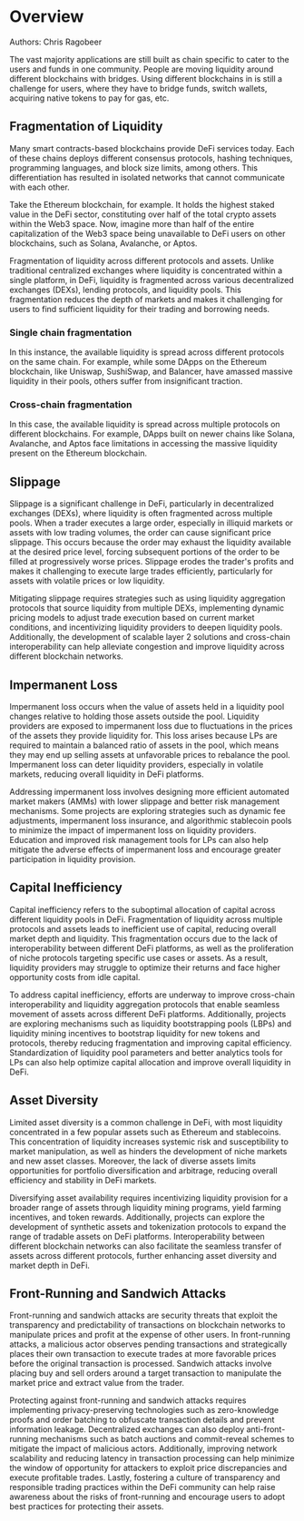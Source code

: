 # Overview

Authors: Chris Ragobeer

The vast majority applications are still built as chain specific to cater to the users and funds in one community. People are moving liquidity around different blockchains with bridges. Using different blockchains in is still a challenge for users, where they have to bridge funds, switch wallets, acquiring native tokens to pay for gas, etc.

## Fragmentation of Liquidity

Many smart contracts-based blockchains provide DeFi services today. Each of these chains deploys different consensus protocols, hashing techniques, programming languages, and block size limits, among others. This differentiation has resulted in isolated networks that cannot communicate with each other.

Take the Ethereum blockchain, for example. It holds the highest staked value in the DeFi sector, constituting over half of the total crypto assets within the Web3 space. Now, imagine more than half of the entire capitalization of the Web3 space being unavailable to DeFi users on other blockchains, such as Solana, Avalanche, or Aptos.

Fragmentation of liquidity across different protocols and assets. Unlike traditional centralized exchanges where liquidity is concentrated within a single platform, in DeFi, liquidity is fragmented across various decentralized exchanges (DEXs), lending protocols, and liquidity pools. This fragmentation reduces the depth of markets and makes it challenging for users to find sufficient liquidity for their trading and borrowing needs.

### Single chain fragmentation

In this instance, the available liquidity is spread across different protocols on the same chain. For example, while some DApps on the Ethereum blockchain, like Uniswap, SushiSwap, and Balancer, have amassed massive liquidity in their pools, others suffer from insignificant traction.

### Cross-chain fragmentation

In this case, the available liquidity is spread across multiple protocols on different blockchains. For example, DApps built on newer chains like Solana, Avalanche, and Aptos face limitations in accessing the massive liquidity present on the Ethereum blockchain.

## Slippage

Slippage is a significant challenge in DeFi, particularly in decentralized exchanges (DEXs), where liquidity is often fragmented across multiple pools. When a trader executes a large order, especially in illiquid markets or assets with low trading volumes, the order can cause significant price slippage. This occurs because the order may exhaust the liquidity available at the desired price level, forcing subsequent portions of the order to be filled at progressively worse prices. Slippage erodes the trader's profits and makes it challenging to execute large trades efficiently, particularly for assets with volatile prices or low liquidity.

Mitigating slippage requires strategies such as using liquidity aggregation protocols that source liquidity from multiple DEXs, implementing dynamic pricing models to adjust trade execution based on current market conditions, and incentivizing liquidity providers to deepen liquidity pools. Additionally, the development of scalable layer 2 solutions and cross-chain interoperability can help alleviate congestion and improve liquidity across different blockchain networks.

## Impermanent Loss

Impermanent loss occurs when the value of assets held in a liquidity pool changes relative to holding those assets outside the pool. Liquidity providers are exposed to impermanent loss due to fluctuations in the prices of the assets they provide liquidity for. This loss arises because LPs are required to maintain a balanced ratio of assets in the pool, which means they may end up selling assets at unfavorable prices to rebalance the pool. Impermanent loss can deter liquidity providers, especially in volatile markets, reducing overall liquidity in DeFi platforms.

Addressing impermanent loss involves designing more efficient automated market makers (AMMs) with lower slippage and better risk management mechanisms. Some projects are exploring strategies such as dynamic fee adjustments, impermanent loss insurance, and algorithmic stablecoin pools to minimize the impact of impermanent loss on liquidity providers. Education and improved risk management tools for LPs can also help mitigate the adverse effects of impermanent loss and encourage greater participation in liquidity provision.

## Capital Inefficiency

Capital inefficiency refers to the suboptimal allocation of capital across different liquidity pools in DeFi. Fragmentation of liquidity across multiple protocols and assets leads to inefficient use of capital, reducing overall market depth and liquidity. This fragmentation occurs due to the lack of interoperability between different DeFi platforms, as well as the proliferation of niche protocols targeting specific use cases or assets. As a result, liquidity providers may struggle to optimize their returns and face higher opportunity costs from idle capital.

To address capital inefficiency, efforts are underway to improve cross-chain interoperability and liquidity aggregation protocols that enable seamless movement of assets across different DeFi platforms. Additionally, projects are exploring mechanisms such as liquidity bootstrapping pools (LBPs) and liquidity mining incentives to bootstrap liquidity for new tokens and protocols, thereby reducing fragmentation and improving capital efficiency. Standardization of liquidity pool parameters and better analytics tools for LPs can also help optimize capital allocation and improve overall liquidity in DeFi.

## Asset Diversity

Limited asset diversity is a common challenge in DeFi, with most liquidity concentrated in a few popular assets such as Ethereum and stablecoins. This concentration of liquidity increases systemic risk and susceptibility to market manipulation, as well as hinders the development of niche markets and new asset classes. Moreover, the lack of diverse assets limits opportunities for portfolio diversification and arbitrage, reducing overall efficiency and stability in DeFi markets.

Diversifying asset availability requires incentivizing liquidity provision for a broader range of assets through liquidity mining programs, yield farming incentives, and token rewards. Additionally, projects can explore the development of synthetic assets and tokenization protocols to expand the range of tradable assets on DeFi platforms. Interoperability between different blockchain networks can also facilitate the seamless transfer of assets across different protocols, further enhancing asset diversity and market depth in DeFi.

## Front-Running and Sandwich Attacks

Front-running and sandwich attacks are security threats that exploit the transparency and predictability of transactions on blockchain networks to manipulate prices and profit at the expense of other users. In front-running attacks, a malicious actor observes pending transactions and strategically places their own transaction to execute trades at more favorable prices before the original transaction is processed. Sandwich attacks involve placing buy and sell orders around a target transaction to manipulate the market price and extract value from the trader.

Protecting against front-running and sandwich attacks requires implementing privacy-preserving technologies such as zero-knowledge proofs and order batching to obfuscate transaction details and prevent information leakage. Decentralized exchanges can also deploy anti-front-running mechanisms such as batch auctions and commit-reveal schemes to mitigate the impact of malicious actors. Additionally, improving network scalability and reducing latency in transaction processing can help minimize the window of opportunity for attackers to exploit price discrepancies and execute profitable trades. Lastly, fostering a culture of transparency and responsible trading practices within the DeFi community can help raise awareness about the risks of front-running and encourage users to adopt best practices for protecting their assets.
